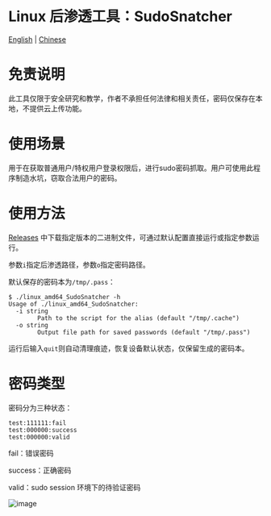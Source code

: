 # Linux 后渗透工具：SudoSnatcher

[English](https://github.com/testzboy/SudoSnatcher/blob/main/README_EN.md) | [Chinese](https://github.com/testzboy/SudoSnatcher/blob/main/README.md)

# 免责说明

此工具仅限于安全研究和教学，作者不承担任何法律和相关责任，密码仅保存在本地，不提供云上传功能。

# 使用场景

用于在获取普通用户/特权用户登录权限后，进行sudo密码抓取。用户可使用此程序制造水坑，窃取合法用户的密码。

# 使用方法

[Releases](https://github.com/testzboy/SudoSnatcher/releases) 中下载指定版本的二进制文件，可通过默认配置直接运行或指定参数运行。

参数`i`指定后渗透路径，参数`o`指定密码路径。

默认保存的密码本为`/tmp/.pass`：

```
$ ./linux_amd64_SudoSnatcher -h
Usage of ./linux_amd64_SudoSnatcher:
  -i string
    	Path to the script for the alias (default "/tmp/.cache")
  -o string
    	Output file path for saved passwords (default "/tmp/.pass")
```

运行后输入`quit`则自动清理痕迹，恢复设备默认状态，仅保留生成的密码本。

# 密码类型

密码分为三种状态：

```
test:111111:fail
test:000000:success
test:000000:valid
```

fail：错误密码

success：正确密码

valid：sudo session 环境下的待验证密码



![image](https://github.com/user-attachments/assets/8f171a3b-2717-44e2-9348-0eb0abbe4017)
